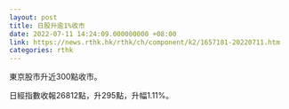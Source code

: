 ```yaml
---
layout: post
title: 日股升逾1%收市
date: 2022-07-11 14:24:09.000000000 +08:00
link: https://news.rthk.hk/rthk/ch/component/k2/1657181-20220711.htm
categories: rthk
---
```


東京股市升近300點收市。

日經指數收報26812點，升295點，升幅1.11%。

